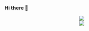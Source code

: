 ### Hi there 👋

<div align = "center"> <img src = "https://discord.c99.nl/widget/theme-1/852219497763045398.png"> </div>
<div align="center"><img src="https://github-profile-trophy.vercel.app/?username=Wumpuspro&theme=dracula"></div>
